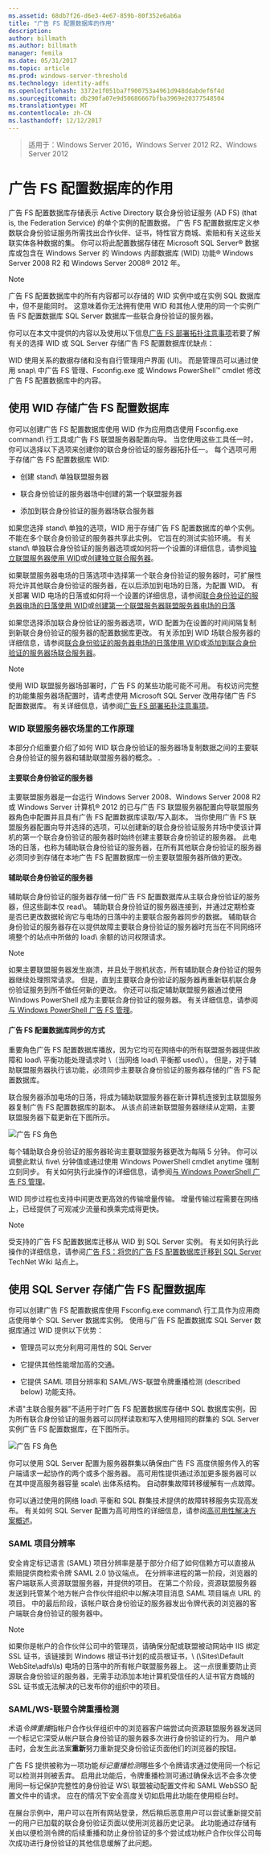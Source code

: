 ```yaml
---
ms.assetid: 68db7f26-d6e3-4e67-859b-80f352e6ab6a
title: "广告 FS 配置数据库的作用"
description: 
author: billmath
ms.author: billmath
manager: femila
ms.date: 05/31/2017
ms.topic: article
ms.prod: windows-server-threshold
ms.technology: identity-adfs
ms.openlocfilehash: 3372e1f051ba7f900753a4961d948ddabdef6f4d
ms.sourcegitcommit: db290fa07e9d50686667bfba3969e20377548504
ms.translationtype: MT
ms.contentlocale: zh-CN
ms.lasthandoff: 12/12/2017
---
```

>适用于：Windows Server 2016，Windows Server 2012 R2、Windows Server 2012

# <a name="the-role-of-the-ad-fs-configuration-database"></a>广告 FS 配置数据库的作用
广告 FS 配置数据库存储表示 Active Directory 联合身份验证服务 \(AD FS\) \(that is, the Federation Service\) 的单个实例的配置数据。 广告 FS 配置数据库定义参数联合身份验证服务所需找出合作伙伴、证书，特性官方商城、索赔和有关这些关联实体各种数据的集。 你可以将此配置数据存储在 Microsoft SQL Server® 数据库或包含在 Windows Server 的 Windows 内部数据库 \(WID\) 功能® Windows Server 2008 R2 和 Windows Server 2008® 2012 年。  
  
> [!NOTE]  
> 广告 FS 配置数据库中的所有内容都可以存储的 WID 实例中或在实例 SQL 数据库中，但不是能同时。 这意味着你无法拥有使用 WID 和其他人使用的同一个实例广告 FS 配置数据库 SQL Server 数据库一些联合身份验证的服务器。  
  
你可以在本文中提供的内容以及使用以下信息[广告 FS 部署拓扑注意事项](https://technet.microsoft.com/library/gg982489.aspx)若要了解有关的选择 WID 或 SQL Server 存储广告 FS 配置数据库优缺点：  
  
WID 使用关系的数据存储和没有自行管理用户界面 \(UI\)。 而是管理员可以通过使用 snap\ 中广告 FS 管理、Fsconfig.exe 或 Windows PowerShell™ cmdlet 修改广告 FS 配置数据库中的内容。  
  
## <a name="using-wid-to-store-the-ad-fs-configuration-database"></a>使用 WID 存储广告 FS 配置数据库  
你可以创建广告 FS 配置数据库使用 WID 作为应用商店使用 Fsconfig.exe command\ 行工具或广告 FS 联盟服务器配置向导。 当您使用这些工具任一时，你可以选择以下选项来创建你的联合身份验证的服务器拓扑任一。 每个选项可用于存储广告 FS 配置数据库 WID:  
  
-   创建 stand\ 单独联盟服务器  
  
-   联合身份验证的服务器场中创建的第一个联盟服务器  
  
-   添加到联合身份验证的服务器场联合服务器  
  
如果您选择 stand\ 单独的选项，WID 用于存储广告 FS 配置数据库的单个实例。 不能在多个联合身份验证的服务器共享此实例。 它旨在的测试实验环境。 有关 stand\ 单独联合身份验证的服务器选项或如何将一个设置的详细信息，请参阅[独立联盟服务器使用 WID](https://technet.microsoft.com/library/gg982486.aspx)或[创建独立联合服务器](https://technet.microsoft.com/library/ee913579.aspx)。  
  
如果联盟服务器电场的日落选项中选择第一个联合身份验证的服务器时，可扩展性将允许其他联合身份验证的服务器，在以后添加到电场的日落，为配置 WID。 有关部署 WID 电场的日落或如何将一个设置的详细信息，请参阅[联合身份验证的服务器电场的日落使用 WID](https://technet.microsoft.com/library/gg982492.aspx)或[创建第一个联盟服务器联盟服务器电场的日落](https://technet.microsoft.com/library/dd807070.aspx)  
  
如果您选择添加联合身份验证的服务器选项，WID 配置为在设置的时间间隔复制到新联合身份验证的服务器的配置数据库更改。 有关添加到 WID 场联合服务器的详细信息，请参阅[联合身份验证的服务器电场的日落使用 WID](https://technet.microsoft.com/library/gg982492.aspx)或[添加到联合身份验证的服务器场联合服务器](https://technet.microsoft.com/library/ee913575.aspx)。  
  
> [!NOTE]  
> 使用 WID 联盟服务器场部署时，广告 FS 的某些功能可能不可用。 有权访问完整的功能集服务器场配置时，请考虑使用 Microsoft SQL Server 改用存储广告 FS 配置数据库。 有关详细信息，请参阅[广告 FS 部署拓扑注意事项](https://technet.microsoft.com/library/gg982489(v=ws.11).aspx)。  
  
### <a name="how-a-wid-federation-server-farm-works"></a>WID 联盟服务器农场里的工作原理  
本部分介绍重要介绍了如何 WID 联合身份验证的服务器场复制数据之间的主要联合身份验证的服务器和辅助联盟服务器的概念。 .  
  
#### <a name="primary-federation-server"></a>主要联合身份验证的服务器  
主要联盟服务器是一台运行 Windows Server 2008、Windows Server 2008 R2 或 Windows Server 计算机® 2012 的已与广告 FS 联盟服务器配置向导联盟服务器角色中配置并且具有广告 FS 配置数据库读取/写入副本。 当你使用广告 FS 联盟服务器配置向导并选择的选项，可以创建新的联合身份验证服务并场中使该计算机的第一个联合身份验证的服务器时始终创建主要联合身份验证的服务器。 此电场的日落，也称为辅助联合身份验证的服务器，在所有其他联合身份验证的服务器必须同步到存储在本地广告 FS 配置数据库一份主要联盟服务器所做的更改。  
  
#### <a name="secondary-federation-servers"></a>辅助联合身份验证的服务器  
辅助联合身份验证的服务器存储一份广告 FS 配置数据库从主联合身份验证的服务器，但这些副本仅 read\。 辅助联合身份验证的服务器连接到，并通过定期检查是否已更改数据轮询它与电场的日落中的主要联合服务器同步的数据。 辅助联合身份验证的服务器存在以提供故障主要联合身份验证的服务器时充当在不同网络环境整个的站点中所做的 load\ 余额的访问权限请求。  
  
> [!NOTE]  
> 如果主要联盟服务器发生崩溃，并且处于脱机状态，所有辅助联合身份验证的服务器继续处理照常请求。 但是，直到主要联合身份验证的服务器再重新联机联合身份验证服务到所不做任何新的更改。 你还可以指定辅助联盟服务器通过使用 Windows PowerShell 成为主要联合身份验证的服务器。 有关详细信息，请参阅[与 Windows PowerShell 广告 FS 管理](https://go.microsoft.com/fwlink/?LinkID=179634)。  
  
#### <a name="how-the-ad-fs-configuration-database-is-synchronized"></a>广告 FS 配置数据库同步的方式  
重要角色广告 FS 配置数据库播放，因为它均可在网络中的所有联盟服务器提供故障和 load\ 平衡功能处理请求时 \（当网络 load\ 平衡都 used\）。 但是，对于辅助联盟服务器执行该功能，必须同步主要联合身份验证的服务器存储的广告 FS 配置数据库。  
  
联合服务器添加电场的日落，将成为辅助联盟服务器在新计算机连接到主联盟服务器复制广告 FS 配置数据库的副本。 从该点前进新联盟服务器继续从定期，主要联盟服务器下载更新在下图所示。  
  
![广告 FS 角色](media/adfs2_WID.png)  
  
每个辅助联合身份验证的服务器轮询主要联盟服务器更改为每隔 5 分钟。 你可以调整此默认 five\ 分钟值或通过使用 Windows PowerShell cmdlet anytime 强制立刻同步。 有关如何执行此操作的详细信息，请参阅[与 Windows PowerShell 广告 FS 管理](https://go.microsoft.com/fwlink/?LinkID=179634)。  
  
WID 同步过程也支持中间更改更高效的传输增量传输。 增量传输过程需要在网络上，已经提供了可观减少流量和换乘完成得更快。  
  
> [!NOTE]  
> 受支持的广告 FS 配置数据库迁移从 WID 到 SQL Server 实例。 有关如何执行此操作的详细信息，请参阅[广告 FS：将您的广告 FS 配置数据库迁移到 SQL Server](https://go.microsoft.com/fwlink/?LinkId=192232) TechNet Wiki 站点上。  
  
## <a name="using-sql-server-to-store-the-ad-fs-configuration-database"></a>使用 SQL Server 存储广告 FS 配置数据库  
你可以创建广告 FS 配置数据库使用 Fsconfig.exe command\ 行工具作为应用商店使用单个 SQL Server 数据库实例。 使用与广告 FS 配置数据库 SQL Server 数据库通过 WID 提供以下优势：  
  
-   管理员可以充分利用可用性的 SQL Server  
  
-   它提供其他性能增加高的交通。  
  
-   它提供 SAML 项目分辨率和 SAML/WS\-联盟令牌重播检测 \(described below\) 功能支持。  
  
术语"主联合服务器"不适用于时广告 FS 配置数据库存储中 SQL 数据库实例，因为所有联合身份验证的服务器可以同样读取和写入使用相同的群集的 SQL Server 实例广告 FS 配置数据库，在下图所示。  
  
![广告 FS 角色](media/adfs2_SQL.png)  
  
你可以使用 SQL Server 配置为服务器群集以确保由广告 FS 高度供服务传入的客户端请求一起协作的两个或多个服务器。 高可用性提供通过添加更多服务器可以在其中提高服务器容量 scale\ 出体系结构。 自动群集故障转移缓解有一点故障。  
  
你可以通过使用的网络 load\ 平衡和 SQL 群集技术提供的故障转移服务实现高发布。 有关如何 SQL Server 配置为高可用性的详细信息，请参阅[高可用性解决方案概述](https://go.microsoft.com/fwlink/?LinkId=179853)。  
  
### <a name="saml-artifact-resolution"></a>SAML 项目分辨率  
安全肯定标记语言 \(SAML\) 项目分辨率是基于部分介绍了如何信赖方可以直接从索赔提供商检索令牌 SAML 2.0 协议端点。 在分辨率进程的第一阶段，浏览器的客户端联系人资源联盟服务器，并提供的项目。 在第二个阶段，资源联盟服务器发送到托管某个地方帐户合作伙伴组织中以解决项目消息 SAML 项目端点 URL 的项目。 中的最后阶段，该帐户联合身份验证的服务器发出令牌代表的浏览器的客户端联合身份验证的服务器中。  
  
> [!NOTE]  
> 如果你是帐户的合作伙伴公司中的管理员，请确保分配或联盟被动网站中 IIS 绑定 SSL 证书，该链接到 Windows 根证书计划的成员根证书，\ (<ComputerName>\\Sites\\Default WebSite\\adfs\\ls\) 电场的日落中的所有帐户联盟服务器上。 这一点很重要防止资源联合身份验证的服务器，无需手动添加本地计算机受信任的人证书官方商城的 SSL 证书或无法解决的已发布你的组织中的项目。  
  
### <a name="samlws---federation-token-replay-detection"></a>SAML/WS-联盟令牌重播检测  
术语*令牌重播*指帐户合作伙伴组织中的浏览器客户端尝试向资源联盟服务器发送同一个标记它深受从帐户联合身份验证的服务器多次进行身份验证的行为。  用户单击时，会发生此法案**重新**努力重新提交身份验证页面他们的浏览器的按钮。  
  
广告 FS 提供被称为一项功能*标记重播检测*哪些多个令牌请求通过使用同一个标记可以检测并则被丢弃。 启用此功能后，令牌重播检测可通过确保永远不会多次使用同一标记保护完整性的身份验证 WS\ 联盟被动配置文件和 SAML WebSSO 配置文件中的请求。 应在的情况下安全高度关切如启用此功能在使用柜台时。  
  
在展台示例中，用户可以在所有网站登录，然后稍后恶意用户可以尝试重新提交前一的用户已加载的联合身份验证页面以使用浏览器历史记录。 此功能通过存储有关由以便检测令牌的后续重播和防止身份验证的多个尝试成功帐户合作伙伴公司每次成功进行身份验证的其他信息缓解了此问题。  
  

